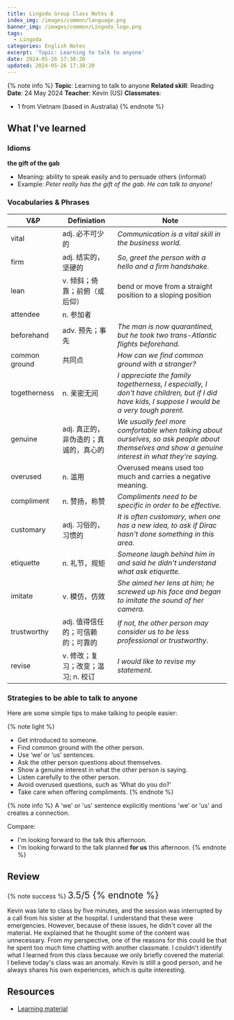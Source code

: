```yaml
---
title: Lingoda Group Class Notes 8
index_img: /images/common/language.png
banner_img: /images/common/Lingoda_logo.png
tags:
  - Lingoda
categories: English Notes
excerpt: 'Topic: Learning to talk to anyone'
date: 2024-05-26 17:38:20
updated: 2024-05-26 17:38:20
---
```



{% note info %}
**Topic**: Learning to talk to anyone
**Related skill**: Reading  
**Date**: 24 May 2024
**Teacher**: Kevin (US)
**Classmates**:  
   - 1 from Vietnam (based in Australia)
{% endnote %}

## What I've learned

### Idioms
**the gift of the gab**
- Meaning: ability to speak easily and to persuade others (informal)
- Example: *Peter really has the gift of the gab. He can talk to anyone!*

### Vocabularies & Phrases

| V&P           | Definiation                           | Note                                                                                                                                                |
| ------------- | ------------------------------------- | --------------------------------------------------------------------------------------------------------------------------------------------------- |
| vital         | adj.	必不可少的                       | *Communication is a vital skill in the business world.*                                                                                             |
| firm          | adj. 结实的，坚硬的                   | *So, greet the person with a hello and a firm handshake.*                                                                                           |
| lean          | v.	倾斜；倚靠；前俯（或后仰）         | bend or move from a straight position to a sloping position                                                                                         |
| attendee      | n.	参加者                             |                                                                                                                                                     |
| beforehand    | adv.	预先；事先                       | *The man is now quarantined, but he took two trans-Atlantic flights beforehand.*                                                                    |
| common ground | 共同点                                | *How can we find common ground with a stranger?*                                                                                                    |
| togetherness  | n.	亲密无间                           | *I appreciate the family togetherness, I especially, I don't have children, but if I did have kids, I suppose I would be a very tough parent.*      |
| genuine       | adj. 真正的，非伪造的；真诚的，真心的 | *We usually feel more comfortable when talking about ourselves, so ask people about themselves and show a genuine interest in what they’re saying.* |
| overused      | n.	滥用                               | Overused means used too much and carries a negative meaning.                                                                                        |
| compliment    | n. 赞扬，称赞                         | *Compliments need to be specific in order to be effective.*                                                                                         |
| customary     | adj. 习俗的，习惯的                   | *It is often customary, when one has a new idea, to ask if Dirac hasn't done something in this area.*                                               |
| etiquette     | n. 礼节，规矩                         | *Someone laugh behind him in and said he didn't understand what ask etiquette.*                                                                     |
| imitate       | v. 模仿，仿效                         | *She aimed her lens at him; he screwed up his face and began to imitate the sound of her camera.*                                                   |
| trustworthy   | adj.	值得信任的；可信赖的；可靠的     | *If not, the other person may consider us to be less professional or trustworthy.*                                                                  |
| revise        | v.	修改；复习；改变；温习; n. 校订    | *I would like to revise my statement.*                                                                                                              |

### Strategies to be able to talk to anyone

Here are some simple tips to make talking to people easier:

{% note light %}
- Get introduced to someone.
- Find common ground with the other person.
- Use ‘we’ or ‘us’ sentences.
- Ask the other person questions about themselves.
- Show a genuine interest in what the other person is saying.
- Listen carefully to the other person.
- Avoid overused questions, such as ‘What do you do?’
- Take care when offering compliments.
{% endnote %}
 
{% note info %}
A 'we' or 'us' sentence explicitly mentions 'we' or 'us' and creates a connection. 

Compare: 
- I'm looking forward to the talk this afternoon.
- I'm looking forward to the talk planned **for us** this afternoon.
{% endnote %}

## Review

{% note success %}
<span style="font-size:1.5em;">
3.5/5
<span>
{% endnote %}

Kevin was late to class by five minutes, and the session was interrupted by a call from his sister at the hospital. I understand that these were emergencies. However, because of these issues, he didn't cover all the material. He explained that he thought some of the content was unnecessary. From my perspective, one of the reasons for this could be that he spent too much time chatting with another classmate. I couldn't identify what I learned from this class because we only briefly covered the material. I believe today's class was an anomaly. Kevin is still a good person, and he always shares his own experiences, which is quite interesting.

## Resources
- [Learning material](https://learn.lingoda.com/english/learning-materials/663297b7c33ea/download)
